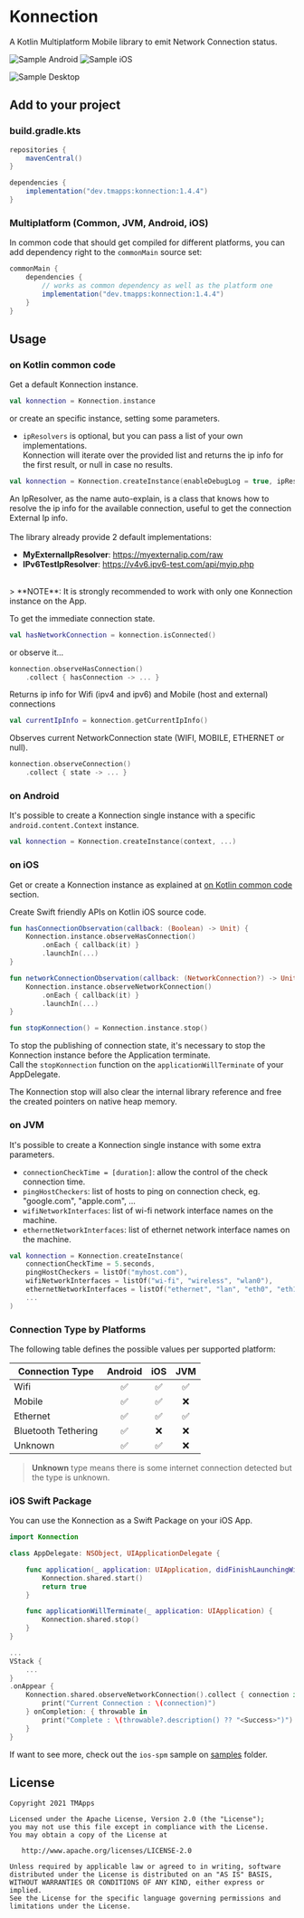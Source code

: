 # Konnection

A Kotlin Multiplatform Mobile library to emit Network Connection status.

![Sample Android](art/sample_android.gif) ![Sample iOS](art/sample_ios.gif)

![Sample Desktop](art/sample_desktop.png)

## Add to your project

### build.gradle.kts
```groovy
repositories {
    mavenCentral()
}

dependencies {
    implementation("dev.tmapps:konnection:1.4.4")
}
```

### Multiplatform (Common, JVM, Android, iOS)
In common code that should get compiled for different platforms, you can add dependency right to the `commonMain` source set:
```groovy
commonMain {
    dependencies {
        // works as common dependency as well as the platform one
        implementation("dev.tmapps:konnection:1.4.4")
    }
}
```

## Usage

### on Kotlin common code
Get a default Konnection instance.
```kotlin
val konnection = Konnection.instance
```
or create an specific instance, setting some parameters.
- `ipResolvers` is optional, but you can pass a list of your own implementations.
<br/>Konnection will iterate over the provided list and returns the ip info for the first result, or null in case no results.
```kotlin
val konnection = Konnection.createInstance(enableDebugLog = true, ipResolvers = listOf(...))
```
An IpResolver, as the name auto-explain, is a class that knows how to resolve the ip info
for the available connection, useful to get the connection External Ip info.
<br/><br/>
The library already provide 2 default implementations:
- **MyExternalIpResolver**: https://myexternalip.com/raw
- **IPv6TestIpResolver**: https://v4v6.ipv6-test.com/api/myip.php
<br/>
> **NOTE**: It is strongly recommended to work with only one Konnection instance on the App.

To get the immediate connection state.

```kotlin
val hasNetworkConnection = konnection.isConnected()
```
or observe it...
```kotlin
konnection.observeHasConnection()
    .collect { hasConnection -> ... }
```
Returns ip info for Wifi (ipv4 and ipv6) and Mobile (host and external) connections
```kotlin
val currentIpInfo = konnection.getCurrentIpInfo()
```
Observes current NetworkConnection state (WIFI, MOBILE, ETHERNET or null).
```kotlin
konnection.observeConnection()
    .collect { state -> ... }
```

### on Android
It's possible to create a Konnection single instance with a specific `android.content.Context` instance.
``` kotlin
val konnection = Konnection.createInstance(context, ...)
```

### on iOS
Get or create a Konnection instance as explained at [on Kotlin common code](#on-Kotlin-common-code) section.

Create Swift friendly APIs on Kotlin iOS source code.
```kotlin
fun hasConnectionObservation(callback: (Boolean) -> Unit) {
    Konnection.instance.observeHasConnection()
        .onEach { callback(it) }
        .launchIn(...)
}

fun networkConnectionObservation(callback: (NetworkConnection?) -> Unit) {
    Konnection.instance.observeNetworkConnection()
        .onEach { callback(it) }
        .launchIn(...)
}

fun stopKonnection() = Konnection.instance.stop()

```

To stop the publishing of connection state, it's necessary to stop the Konnection instance before the Application terminate.
<br/>Call the `stopKonnection` function on the `applicationWillTerminate` of your AppDelegate.

The Konnection stop will also clear the internal library reference and free the created pointers on native heap memory.

### on JVM
It's possible to create a Konnection single instance with some extra parameters.
- `connectionCheckTime = [duration]`: allow the control of the check connection time.
- `pingHostCheckers`: list of hosts to ping on connection check, eg. "google.com", "apple.com", ...
- `wifiNetworkInterfaces`: list of wi-fi network interface names on the machine.
- `ethernetNetworkInterfaces`: list of ethernet network interface names on the machine.
```kotlin
val konnection = Konnection.createInstance(
    connectionCheckTime = 5.seconds,
    pingHostCheckers = listOf("myhost.com"),
    wifiNetworkInterfaces = listOf("wi-fi", "wireless", "wlan0"),
    ethernetNetworkInterfaces = listOf("ethernet", "lan", "eth0", "eth1")
    ...
)
```

### Connection Type by Platforms

The following table defines the possible values per supported platform:

| Connection Type     | Android | iOS | JVM |
|---------------------|:-------:|:---:|:---:|
| Wifi                | ✅      | ✅  | ✅  |
| Mobile              | ✅      | ✅  | ❌  |
| Ethernet            | ✅      | ✅  | ✅  |
| Bluetooth Tethering | ✅      | ❌  | ❌  |
| Unknown             | ✅      | ✅  | ❌  |

> **Unknown** type means there is some internet connection detected but the type is unknown.

### iOS Swift Package

You can use the Konnection as a Swift Package on your iOS App.

```swift
import Konnection

class AppDelegate: NSObject, UIApplicationDelegate {

    func application(_ application: UIApplication, didFinishLaunchingWithOptions...) -> Bool {
        Konnection.shared.start()
        return true
    }

    func applicationWillTerminate(_ application: UIApplication) {
        Konnection.shared.stop()
    }
}

...
VStack {
    ...
}
.onAppear {
    Konnection.shared.observeNetworkConnection().collect { connection in
        print("Current Connection : \(connection)")
    } onCompletion: { throwable in
        print("Complete : \(throwable?.description() ?? "<Success>")")
    }
}
```

If want to see more, check out the `ios-spm` sample on [samples](./samples) folder.

## License

    Copyright 2021 TMApps
    
    Licensed under the Apache License, Version 2.0 (the "License");
    you may not use this file except in compliance with the License.
    You may obtain a copy of the License at
    
       http://www.apache.org/licenses/LICENSE-2.0
    
    Unless required by applicable law or agreed to in writing, software
    distributed under the License is distributed on an "AS IS" BASIS,
    WITHOUT WARRANTIES OR CONDITIONS OF ANY KIND, either express or implied.
    See the License for the specific language governing permissions and
    limitations under the License.